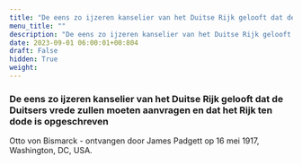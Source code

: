 ```yaml
---
title: "De eens zo ijzeren kanselier van het Duitse Rijk gelooft dat de Duitsers vrede zullen moeten aanvragen en dat het Rijk ten dode is opgeschreven"
menu_title: ""
description: "De eens zo ijzeren kanselier van het Duitse Rijk gelooft dat de Duitsers vrede zullen moeten aanvragen en dat het Rijk ten dode is opgeschreven"
date: 2023-09-01 06:00:01+00:804
draft: False
hidden: True
weight:
---
```

### De eens zo ijzeren kanselier van het Duitse Rijk gelooft dat de Duitsers vrede zullen moeten aanvragen en dat het Rijk ten dode is opgeschreven

Otto von Bismarck - ontvangen door James Padgett op 16 mei 1917, Washington, DC, USA.
